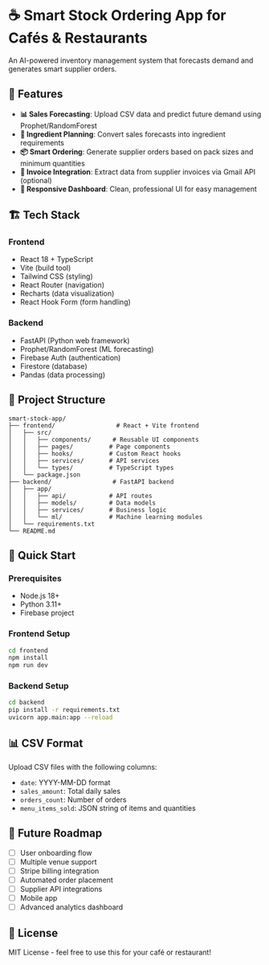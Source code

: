 # ☕ Smart Stock Ordering App for Cafés & Restaurants

An AI-powered inventory management system that forecasts demand and generates smart supplier orders.

## 🎯 Features

- **📊 Sales Forecasting**: Upload CSV data and predict future demand using Prophet/RandomForest
- **🥘 Ingredient Planning**: Convert sales forecasts into ingredient requirements
- **📦 Smart Ordering**: Generate supplier orders based on pack sizes and minimum quantities
- **📧 Invoice Integration**: Extract data from supplier invoices via Gmail API (optional)
- **📱 Responsive Dashboard**: Clean, professional UI for easy management

## 🏗️ Tech Stack

### Frontend
- React 18 + TypeScript
- Vite (build tool)
- Tailwind CSS (styling)
- React Router (navigation)
- Recharts (data visualization)
- React Hook Form (form handling)

### Backend
- FastAPI (Python web framework)
- Prophet/RandomForest (ML forecasting)
- Firebase Auth (authentication)
- Firestore (database)
- Pandas (data processing)

## 📁 Project Structure

```
smart-stock-app/
├── frontend/                 # React + Vite frontend
│   ├── src/
│   │   ├── components/      # Reusable UI components
│   │   ├── pages/          # Page components
│   │   ├── hooks/          # Custom React hooks
│   │   ├── services/       # API services
│   │   └── types/          # TypeScript types
│   └── package.json
├── backend/                 # FastAPI backend
│   ├── app/
│   │   ├── api/            # API routes
│   │   ├── models/         # Data models
│   │   ├── services/       # Business logic
│   │   └── ml/             # Machine learning modules
│   └── requirements.txt
└── README.md
```

## 🚀 Quick Start

### Prerequisites
- Node.js 18+
- Python 3.11+
- Firebase project

### Frontend Setup
```bash
cd frontend
npm install
npm run dev
```

### Backend Setup
```bash
cd backend
pip install -r requirements.txt
uvicorn app.main:app --reload
```

## 📊 CSV Format

Upload CSV files with the following columns:
- `date`: YYYY-MM-DD format
- `sales_amount`: Total daily sales
- `orders_count`: Number of orders
- `menu_items_sold`: JSON string of items and quantities

## 🔮 Future Roadmap

- [ ] User onboarding flow
- [ ] Multiple venue support
- [ ] Stripe billing integration
- [ ] Automated order placement
- [ ] Supplier API integrations
- [ ] Mobile app
- [ ] Advanced analytics dashboard

## 📝 License

MIT License - feel free to use this for your café or restaurant! 